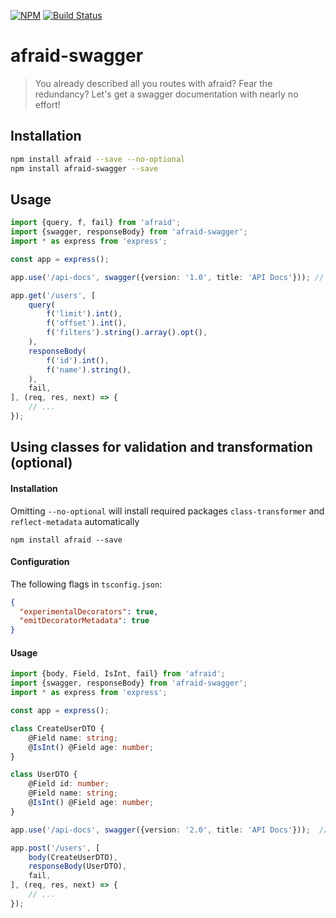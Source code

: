 [![NPM](https://img.shields.io/npm/v/afraid-swagger.svg)](https://www.npmjs.com/package/afraid-swagger)
[![Build Status](https://travis-ci.org/RobinBuschmann/afraid-swagger.svg?branch=master)](https://travis-ci.org/RobinBuschmann/afraid-swagger)

# afraid-swagger
> You already described all you routes with afraid? Fear the redundancy? Let's get a swagger documentation with nearly no effort!

## Installation
```bash
npm install afraid --save --no-optional
npm install afraid-swagger --save
```

## Usage
```typescript
import {query, f, fail} from 'afraid';
import {swagger, responseBody} from 'afraid-swagger';
import * as express from 'express';

const app = express();

app.use('/api-docs', swagger({version: '1.0', title: 'API Docs'})); // 🎉

app.get('/users', [
    query(
        f('limit').int(),
        f('offset').int(),
        f('filters').string().array().opt(),
    ),
    responseBody(
        f('id').int(),
        f('name').string(),
    ),
    fail,
], (req, res, next) => {
    // ...
});
```

## Using classes for validation and transformation (optional)

#### Installation
Omitting `--no-optional` will install required packages `class-transformer` and `reflect-metadata` automatically
```
npm install afraid --save 
```
#### Configuration
The following flags in `tsconfig.json`:
```json
{
  "experimentalDecorators": true,
  "emitDecoratorMetadata": true
}
```

#### Usage
```typescript
import {body, Field, IsInt, fail} from 'afraid';
import {swagger, responseBody} from 'afraid-swagger';
import * as express from 'express';

const app = express();

class CreateUserDTO {
    @Field name: string;
    @IsInt() @Field age: number;
}

class UserDTO {
    @Field id: number;
    @Field name: string;
    @IsInt() @Field age: number;
}

app.use('/api-docs', swagger({version: '2.0', title: 'API Docs'}));  // 🎉

app.post('/users', [
    body(CreateUserDTO),
    responseBody(UserDTO),
    fail,
], (req, res, next) => {
    // ...
});
```
